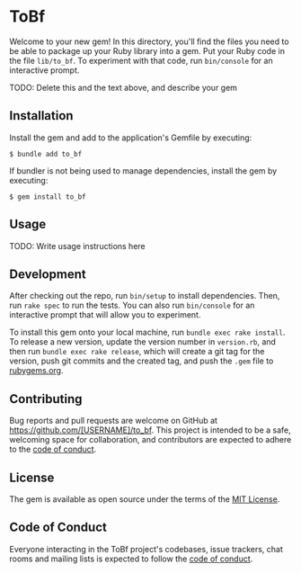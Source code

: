 # ToBf

Welcome to your new gem! In this directory, you'll find the files you need to be able to package up your Ruby library into a gem. Put your Ruby code in the file `lib/to_bf`. To experiment with that code, run `bin/console` for an interactive prompt.

TODO: Delete this and the text above, and describe your gem

## Installation

Install the gem and add to the application's Gemfile by executing:

    $ bundle add to_bf

If bundler is not being used to manage dependencies, install the gem by executing:

    $ gem install to_bf

## Usage

TODO: Write usage instructions here

## Development

After checking out the repo, run `bin/setup` to install dependencies. Then, run `rake spec` to run the tests. You can also run `bin/console` for an interactive prompt that will allow you to experiment.

To install this gem onto your local machine, run `bundle exec rake install`. To release a new version, update the version number in `version.rb`, and then run `bundle exec rake release`, which will create a git tag for the version, push git commits and the created tag, and push the `.gem` file to [rubygems.org](https://rubygems.org).

## Contributing

Bug reports and pull requests are welcome on GitHub at https://github.com/[USERNAME]/to_bf. This project is intended to be a safe, welcoming space for collaboration, and contributors are expected to adhere to the [code of conduct](https://github.com/[USERNAME]/to_bf/blob/master/CODE_OF_CONDUCT.md).

## License

The gem is available as open source under the terms of the [MIT License](https://opensource.org/licenses/MIT).

## Code of Conduct

Everyone interacting in the ToBf project's codebases, issue trackers, chat rooms and mailing lists is expected to follow the [code of conduct](https://github.com/[USERNAME]/to_bf/blob/master/CODE_OF_CONDUCT.md).
